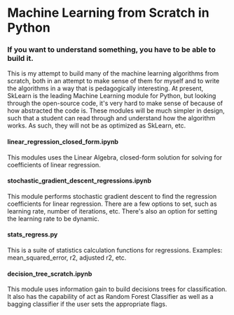 # Machine Learning from Scratch in Python


### If you want to understand something, you have to be able to build it. 

This is my attempt to build many of the machine learning algorithms from
scratch, both in an attempt to make sense of them for myself and to write the
algorithms in a way that is pedagogically interesting. At present, SkLearn is
the leading Machine Learning module for Python, but looking through the
open-source code, it's very hard to make sense of because of how abstracted
the code is. These modules will be much simpler in design, such that a student
can read through and understand how the algorithm works. As such, they will
not be as optimized as SkLearn, etc.

#### linear_regression_closed_form.ipynb

This modules uses the Linear Algebra, closed-form solution for solving for
coefficients of linear regression. 

#### stochastic_gradient_descent_regressions.ipynb

This module performs stochastic gradient descent to find the regression
coefficients for linear regression. There are a few options to set, such as
learning rate, number of iterations, etc. There's also an option for setting
the learning rate to be dynamic. 

#### stats\_regress.py

This is a suite of statistics calculation functions for regressions. Examples:
mean_squared_error, r2, adjusted r2, etc.

#### decision_tree_scratch.ipynb

This module uses information gain to build decisions trees for classification. It also has the
capability of act as Random Forest Classifier as well as a bagging classifier
if the user sets the appropriate flags.
